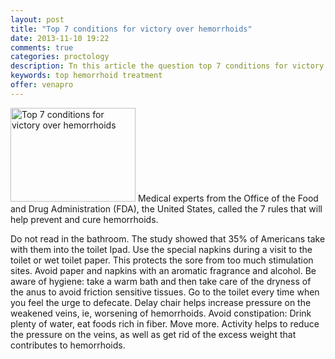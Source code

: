 ```yaml
---
layout: post
title: "Top 7 conditions for victory over hemorrhoids"
date: 2013-11-10 19:22
comments: true
categories: proctology
description: Tn this article the question top 7 conditions for victory over hemorrhoid treatment
keywords: top hemorrhoid treatment
offer: venapro
---
```

<p><img class="left" src="http://medusanews.com/images/top-hemorrhoid-treatment/3.jpg" width="200" height="150" title="Top hemorrhoid treatment" alt="Top 7 conditions for victory over hemorrhoids"> Medical experts from the Office of the Food and Drug Administration (FDA), the United States, called the 7 rules that will help prevent and cure hemorrhoids.</p>

<!-- more -->


<p>Do not read in the bathroom. The study showed that 35% of Americans take with them into the toilet Ipad.
Use the special napkins during a visit to the toilet or wet toilet paper. This protects the sore from too much stimulation sites. Avoid paper and napkins with an aromatic fragrance and alcohol.
Be aware of hygiene: take a warm bath and then take care of the dryness of the anus to avoid friction sensitive tissues.
Go to the toilet every time when you feel the urge to defecate. Delay chair helps increase pressure on the weakened veins, ie, worsening of hemorrhoids.
Avoid constipation: Drink plenty of water, eat foods rich in fiber.
Move more. Activity helps to reduce the pressure on the veins, as well as get rid of the excess weight that contributes to hemorrhoids.</p>
